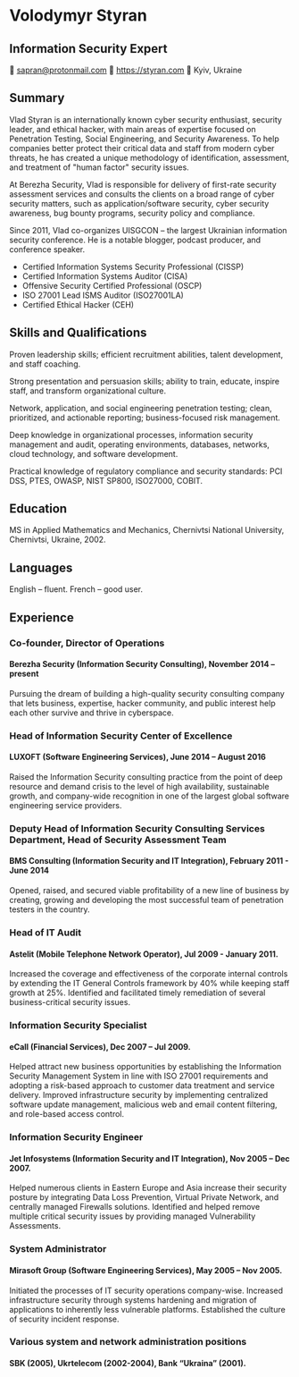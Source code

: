 # Volodymyr Styran
## Information Security Expert
:email: sapran@protonmail.com :link: https://styran.com :round_pushpin: Kyiv, Ukraine

## Summary
Vlad Styran is an internationally known cyber security enthusiast, security leader, and ethical hacker, with main areas of expertise focused on Penetration Testing, Social Engineering, and Security Awareness. To help companies better protect their critical data and staff from modern cyber threats, he has created a unique methodology of identification, assessment, and treatment of "human factor" security issues.

At Berezha Security, Vlad is responsible for delivery of first-rate security assessment services and consults the clients on a broad range of cyber security matters, such as application/software security, cyber security awareness, bug bounty programs, security policy and compliance.

Since 2011, Vlad co-organizes UISGCON – the largest Ukrainian information security conference. He is a notable blogger, podcast producer, and conference speaker.

- Certified Information Systems Security Professional (CISSP)
- Certified Information Systems Auditor (CISA)
- Offensive Security Certified Professional (OSCP)
- ISO 27001 Lead ISMS Auditor (ISO27001LA)
- Certified Ethical Hacker (CEH)

## Skills and Qualifications
Proven leadership skills; efficient recruitment abilities, talent development, and staff coaching.

Strong presentation and persuasion skills; ability to train, educate, inspire staff, and transform organizational culture.

Network, application, and social engineering penetration testing; clean, prioritized, and actionable reporting; business-focused risk management.

Deep knowledge in organizational processes, information security management and audit, operating environments, databases, networks, cloud technology, and software development.

Practical knowledge of regulatory compliance and security standards: PCI DSS, PTES, OWASP, NIST SP800, ISO27000, COBIT.

## Education
MS in Applied Mathematics and Mechanics, Chernivtsi National University, Chernivtsi, Ukraine, 2002.

## Languages
English – fluent. French – good user.

## Experience
### Co-founder, Director of Operations
#### Berezha Security (Information Security Consulting), November 2014 – present
Pursuing the dream of building a high-quality security consulting company that lets business, expertise, hacker community, and public interest help each other survive and thrive in cyberspace.

### Head of Information Security Center of Excellence
#### LUXOFT (Software Engineering Services), June 2014 – August 2016
Raised the Information Security consulting practice from the point of deep resource and demand crisis to the level of high availability, sustainable growth, and company-wide recognition in one of the largest global software engineering service providers.

### Deputy Head of Information Security Consulting Services Department, Head of Security Assessment Team
#### BMS Consulting (Information Security and IT Integration), February 2011 -  June 2014
Opened, raised, and secured viable profitability of a new line of business by creating, growing and developing the most successful team of penetration testers in the country.

### Head of IT Audit
#### Astelit (Mobile Telephone Network Operator), Jul 2009 - January 2011.
Increased the coverage and effectiveness of the corporate internal controls by extending the IT General Controls framework by 40% while keeping staff growth at 25%. Identified and facilitated timely remediation of several business-critical security issues.

### Information Security Specialist
#### eCall (Financial Services), Dec 2007 – Jul 2009.
Helped attract new business opportunities by establishing the Information Security Management System in line with ISO 27001 requirements and adopting a risk-based approach to customer data treatment and service delivery. Improved infrastructure security by implementing centralized software update management, malicious web and email content filtering, and role-based access control.

### Information Security Engineer
#### Jet Infosystems (Information Security and IT Integration), Nov 2005 – Dec 2007.
Helped numerous clients in Eastern Europe and Asia increase their security posture by integrating Data Loss Prevention, Virtual Private Network, and centrally managed Firewalls solutions. Identified and helped remove multiple critical security issues by providing managed Vulnerability Assessments.

### System Administrator
#### Mirasoft Group (Software Engineering Services), May 2005 – Nov 2005.
Initiated the processes of IT security operations company-wise. Increased infrastructure security through systems hardening and migration of applications to inherently less vulnerable platforms. Established the culture of security incident response.

### Various system and network administration positions
#### SBK (2005), Ukrtelecom (2002-2004), Bank “Ukraina” (2001).